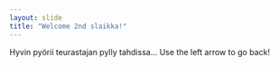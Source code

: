 ```yaml
---
layout: slide
title: "Welcome 2nd slaikka!"
---
```

Hyvin pyörii teurastajan pylly tahdissa...
Use the left arrow to go back!
